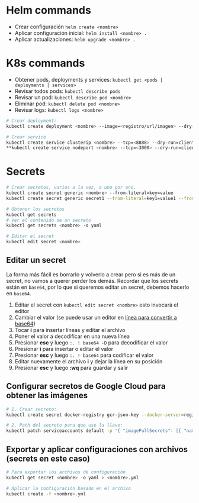 # Helm commands
* Crear configuración `helm create <nombre>`
* Aplicar configuración inicial: `helm install <nombre> .`
* Aplicar actualizaciones: `helm upgrade <nombre> .`

# K8s commands
* Obtener pods, deployments y services: `kubectl get <pods | deployments | services>`
* Revisar todos pods: `kubectl describe pods`
* Revisar un pod: `kubectl describe pod <nombre>`
* Eliminar pod: `kubectl delete pod <nombre>`
* Revisar logs: `kubectl logs <nombre>`

```sh
# Crear deployment:
kubectl create deployment <nombre> --image=<registro/url/imagen> --dry-run=client -o yaml > deployment.yml

# Crear service
kubectl create service clusterip <nombre> --tcp=<8888> --dry-run=client -o yaml > service.yml 
**kubectl create service nodeport <nombre> --tcp=<3000> --dry-run=client -o yaml > service.yml**
```

# Secrets
```sh
# Crear secretos, varios a la vez, o uno por uno.
kubectl create secret generic <nombre> --from-literal=key=value
kubectl create secret generic secret1 --from-literal=key1=value1 --from-literal=key2=value2

# Obtener los secretos 
kubectl get secrets
# Ver el contenido de un secreto
kubectl get secrets <nombre> -o yaml

# Editar el secret
kubectl edit secret <nombre>
```

## Editar un secret
La forma más fácil es borrarlo y volverlo a crear pero si es más de un secret, no vamos a querer perder los demás.
Recordar que los secrets están en `base64`, por lo que si queremos editar un secret, debemos hacerlo en `base64`.

1. Editar el secret con `kubectl edit secret <nombre>` esto invocará el editor
2. Cambiar el valor (se puede usar un editor en [línea para convertir a base64](https://www.rapidtables.com/web/tools/base64-decode.html))
3. Tocar **i** para insertar líneas y editar el archivo
4. Poner el valor a decodificar en una nueva línea
5. Presionar **esc** y luego `:. ! base64 -D` para decodificar el valor
6. Presionar **i** para insertar o editar el valor
7. Presionar **esc** y luego `:. ! base64` para codificar el valor
8. Editar nuevamente el archivo **i** y dejar la línea en su posición
9. Presionar **esc** y luego **:wq** para guardar y salir


## Configurar secretos de Google Cloud para obtener las imágenes
```sh
# 1. Crear secreto:
kubectl create secret docker-registry gcr-json-key --docker-server=registry_of_images --docker-username=_json_key --docker-password="$(cat 'PATH\airy-gate-419018-3174139c7347.json')" --docker-email=addres@gmail.com

# 2. Path del secreto para que use la llave:
kubectl patch serviceaccounts default -p '{ "imagePullSecrets": [{ "name":"gcr-json-key" }] }'
```

## Exportar y aplicar configuraciones con archivos (secrets en este caso)
```sh
# Para exportar los archivos de configuración
kubectl get secret <nombre> -o yaml > <nombre>.yml

# Aplicar la configuración basado en el archivo
kubectl create -f <nombre>.yml
```


